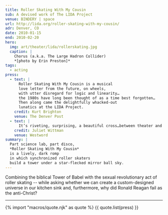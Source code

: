 ```yaml
---
title: Roller Skating With My Cousin
sub: A devised work of The LIDA Project
venue: BINDERY | space
url: http://lida.org/roller-skating-with-my-cousin/
adr: Denver, CO
date: 2010-01-15
end: 2010-02-20
hero:
  img: art/theater/lida/rollerskating.jpg
  caption: |
    Chorus (a.k.a. The Large Hadron Collider)
    *[photo by Erin Preston]*
tags:
  - acting
press:
  - text: |
      Roller Skating With My Cousin is a musical
      love letter from the future, on wheels,
      with utter disregard for logic and linearity…
      the 1980s have long been thought of as a time best forgotten…
      Then along came the delightfully whacked-out
      lunatics at the LIDA Project.
    credit: Kurt Brighton
    venue: The Denver Post
  - text: |
      It’s riveting, surprising, a beautiful cross…between theater and life.
    credit: Juliet Wittman
    venue: Westword
summary: |
  Part science lab, part disco,
  *Roller Skating With My Cousin*
  is a lively, dark romp
  in which synchronized roller skaters
  build a tower under a star-flecked mirror ball sky.
---
```


Combining the biblical Tower of Babel
with the sexual revolutionary act of roller skating --
while asking whether we can create
a custom-designed universe in our kitchen sink and,
furthermore,
why did Ronald Reagan fail as the anti-Christ?

------

{% import "macros/quote.njk" as quote %}
{{ quote.list(press) }}
